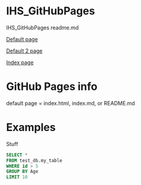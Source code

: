 # IHS_GitHubPages
IHS_GitHubPages readme.md

<a href="">Default page</a>

<a href="/">Default 2 page</a>

<a href="index.html">Index page</a>

# GitHub Pages info
default page = index.html, index.md, or README.md 

# Examples
Stuff
```SQL
SELECT *
FROM test_db.my_table
WHERE id > 5
GROUP BY Age
LIMIT 10
```